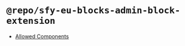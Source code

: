 # `@repo/sfy-eu-blocks-admin-block-extension`

- [Allowed Components](https://shopify.dev/docs/api/admin-extensions/2024-07#overview)